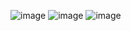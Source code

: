 ![image](https://github.com/user-attachments/assets/5f9a7953-8e2d-4890-ab8c-320390cdaccb)
![image](https://github.com/user-attachments/assets/b54930e4-e2f3-402c-994f-ecf639ceec1b)
![image](https://github.com/user-attachments/assets/5213c354-a258-4411-919e-cb019a5ec1bd)
